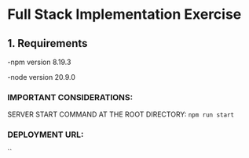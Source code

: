 # Full Stack Implementation Exercise

## 1. Requirements

-npm version 8.19.3

-node version 20.9.0

### IMPORTANT CONSIDERATIONS:

SERVER START COMMAND AT THE ROOT DIRECTORY: `npm run start`

### DEPLOYMENT URL:

``